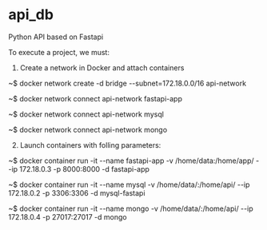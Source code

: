 # api_db
Python API based on Fastapi 

To execute a project, we must:

1. Create a network in Docker and attach containers

~$ docker network create -d bridge --subnet=172.18.0.0/16  api-network

~$ docker network connect api-network fastapi-app

~$ docker network connect api-network mysql 


~$ docker network connect api-network mongo 


2. Launch containers with folling parameters:

~$ docker container run -it --name fastapi-app -v /home/data:/home/app/ --ip 172.18.0.3 -p 8000:8000 -d fastapi-app

~$ docker container run -it --name mysql -v /home/data/:/home/api/ --ip 172.18.0.2 -p 3306:3306 -d mysql-fastapi

~$ docker container run -it --name mongo -v /home/data/:/home/api/ --ip 172.18.0.4 -p 27017:27017 -d mongo
